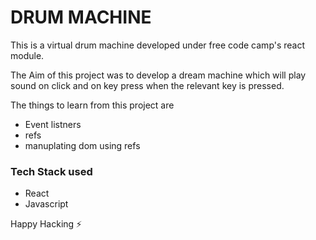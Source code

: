  # DRUM MACHINE

This is a virtual drum machine developed under free code camp's react module.

The Aim of this project was to develop a dream machine which will play sound on click and on key press when the relevant key is pressed.

The things to learn from this project are

- Event listners
- refs 
- manuplating dom using refs

### Tech Stack used

- React
- Javascript

Happy Hacking
:zap: 
